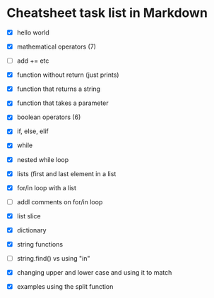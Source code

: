 # Cheatsheet task list in Markdown

- [x] hello world
- [x] mathematical operators (7)
- [ ] add += etc
- [x] function without return (just prints)
- [x] function that returns a string
- [x] function that takes a parameter
- [x] boolean operators (6)
- [x] if, else, elif
- [x] while
- [x] nested while loop
- [x] lists (first and last element in a list
- [x] for/in loop with a list
- [ ] addl comments on for/in loop
- [x] list slice
- [x] dictionary
- [x] string functions
- [ ] string.find() vs using "in"
- [x] changing upper and lower case and using it to match
- [x] examples using the split function










